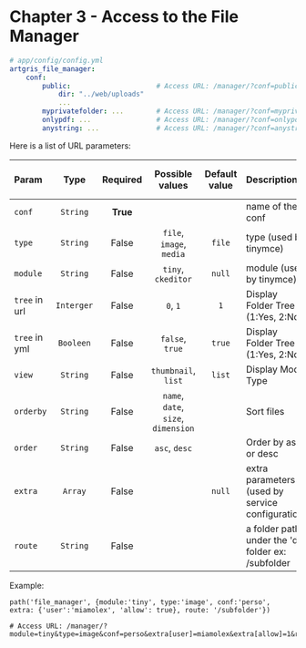 Chapter 3 - Access to the File Manager
======================================

```yaml
# app/config/config.yml
artgris_file_manager:
    conf:
        public:                     # Access URL: /manager/?conf=public
            dir: "../web/uploads"
            ...
        myprivatefolder: ...        # Access URL: /manager/?conf=myprivatefolder
        onlypdf: ...                # Access URL: /manager/?conf=onlypdf
        anystring: ...              # Access URL: /manager/?conf=anystring
```

Here is a list of URL parameters:

| Param    | Type     | Required  | Possible values          | Default value | Description       | Priority (yml / url) |
| :------- |:--------:|:---------:|:------------------------:|:-------------:|:------------------|:------------------:|
| `conf`   | `String` |  **True** |                          |               | name of the conf |
| `type`   | `String` |  False    | `file`, `image`, `media` | `file`        | type (used by tinymce) | yml > url
| `module` | `String` |  False    | `tiny`, `ckeditor`                  |  `null`       | module (used by tinymce) | 
| `tree` in url   | `Interger` |  False    | `0`, `1` | `1`       | Display Folder Tree (1:Yes, 2:No) | url > yml
| `tree` in yml   | `Booleen` |  False    | `false`, `true` | `true`       | Display Folder Tree (1:Yes, 2:No) | url > yml
| `view` | `String` |  False    | `thumbnail`, `list`     |  `list`       | Display Mode Type | url > yml
| `orderby` | `String` |  False    | `name`, `date`, `size`, `dimension`     |         | Sort files |
| `order` | `String` |  False    | `asc`, `desc`     |         | Order by asc or desc | 
| `extra` | `Array` |  False    |                    |  `null`       | extra parameters (used by service configuration)
| `route` | `String` |  False    |                    |         | a folder path under the 'dir' folder ex: /subfolder

Example:

    path('file_manager', {module:'tiny', type:'image', conf:'perso', extra: {'user':'miamolex', 'allow': true}, route: '/subfolder'})
    
    # Access URL: /manager/?module=tiny&type=image&conf=perso&extra[user]=miamolex&extra[allow]=1&route=/subfolder
